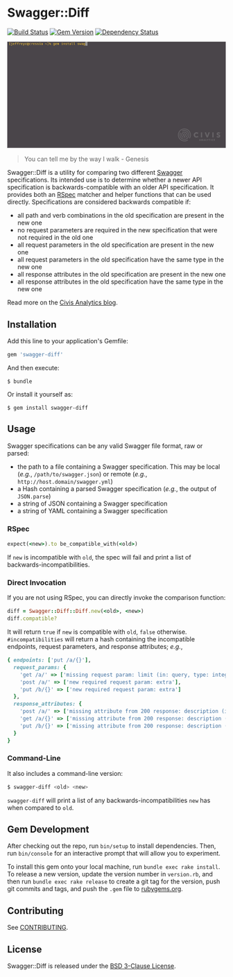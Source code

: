 # Swagger::Diff

[![Build Status](https://travis-ci.org/civisanalytics/swagger-diff.svg?branch=master)](https://travis-ci.org/civisanalytics/swagger-diff)
[![Gem Version](https://badge.fury.io/rb/swagger-diff.svg)](http://badge.fury.io/rb/swagger-diff)
[![Dependency Status](https://gemnasium.com/civisanalytics/swagger-diff.svg)](https://gemnasium.com/civisanalytics/swagger-diff)

![Swagger::Diff in action](swagger-diff.gif)

> You can tell me by the way I walk - Genesis

Swagger::Diff is a utility for comparing two different
[Swagger](http://swagger.io/) specifications.
Its intended use is to determine whether a newer API specification is
backwards-compatible with an older API specification.
It provides both an [RSpec](http://rspec.info/) matcher and helper functions
that can be used directly.
Specifications are considered backwards compatible if:

- all path and verb combinations in the old specification are present in the
  new one
- no request parameters are required in the new specification that were not
  required in the old one
- all request parameters in the old specification are present in the new one
- all request parameters in the old specification have the same type in the
  new one
- all response attributes in the old specification are present in the new one
- all response attributes in the old specification have the same type in the new
  one

Read more on the [Civis Analytics blog](https://civisanalytics.com/blog/engineering/2015/10/02/using-swagger-to-detect-breaking-api-changes/).

## Installation

Add this line to your application's Gemfile:

```ruby
gem 'swagger-diff'
```

And then execute:

    $ bundle

Or install it yourself as:

    $ gem install swagger-diff

## Usage

Swagger specifications can be any valid Swagger file format, raw or parsed:

- the path to a file containing a Swagger specification.
  This may be local (*e.g.*, `/path/to/swagger.json`) or remote (*e.g.*,
  `http://host.domain/swagger.yml`)
- a Hash containing a parsed Swagger specification (*e.g.*, the output of
  `JSON.parse`)
- a string of JSON containing a Swagger specification
- a string of YAML containing a Swagger specification

### RSpec

```ruby
expect(<new>).to be_compatible_with(<old>)
```

If `new` is incompatible with `old`, the spec will fail and print a list of
backwards-incompatibilities.

### Direct Invocation

If you are not using RSpec, you can directly invoke the comparison function:

```ruby
diff = Swagger::Diff::Diff.new(<old>, <new>)
diff.compatible?
```

It will return `true` if `new` is compatible with `old`, `false` otherwise.
`#incompatibilities` will return a hash containing the incompatible endpoints,
request parameters, and response attributes; *e.g.*,

```ruby
{ endpoints: ['put /a/{}'],
  request_params: {
    'get /a/' => ['missing request param: limit (in: query, type: integer)'],
    'post /a/' => ['new required request param: extra'],
    'put /b/{}' => ['new required request param: extra']
  },
  response_attributes: {
    'post /a/' => ['missing attribute from 200 response: description (in: body, type: string)'],
    'get /a/{}' => ['missing attribute from 200 response: description (in: body, type: string)'],
    'put /b/{}' => ['missing attribute from 200 response: description (in: body, type: string)']
  }
}
```

### Command-Line

It also includes a command-line version:

```bash
$ swagger-diff <old> <new>
```

`swagger-diff` will print a list of any backwards-incompatibilities `new` has
when compared to `old`.

## Gem Development

After checking out the repo, run `bin/setup` to install dependencies.
Then, run `bin/console` for an interactive prompt that will allow you to experiment.

To install this gem onto your local machine, run `bundle exec rake install`.
To release a new version, update the version number in `version.rb`, and then run `bundle exec rake release` to create a git tag for the version, push git commits and tags, and push the `.gem` file to [rubygems.org](https://rubygems.org).

## Contributing

See [CONTRIBUTING](CONTRIBUTING.md).

## License

Swagger::Diff is released under the [BSD 3-Clause License](LICENSE.txt).
